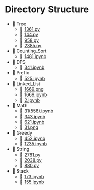 # Directory Structure

- 📁 Tree
  - 📄 [1361.py](https://github.com/YuxuanZhao23/myLeetCode/blob/mainTree/1361.py)
  - 📄 [144.py](https://github.com/YuxuanZhao23/myLeetCode/blob/mainTree/144.py)
  - 📄 [958.py](https://github.com/YuxuanZhao23/myLeetCode/blob/mainTree/958.py)
  - 📄 [2385.py](https://github.com/YuxuanZhao23/myLeetCode/blob/mainTree/2385.py)
- 📁 Counting_Sort
  - 📄 [1481.ipynb](https://github.com/YuxuanZhao23/myLeetCode/blob/mainCounting_Sort/1481.ipynb)
- 📁 DFS
  - 📄 [341.ipynb](https://github.com/YuxuanZhao23/myLeetCode/blob/mainDFS/341.ipynb)
- 📁 Prefix
  - 📄 [525.ipynb](https://github.com/YuxuanZhao23/myLeetCode/blob/mainPrefix/525.ipynb)
- 📁 Linked_List
  - 📄 [1669.png](https://github.com/YuxuanZhao23/myLeetCode/blob/mainLinked_List/1669.png)
  - 📄 [1669.ipynb](https://github.com/YuxuanZhao23/myLeetCode/blob/mainLinked_List/1669.ipynb)
  - 📄 [2.ipynb](https://github.com/YuxuanZhao23/myLeetCode/blob/mainLinked_List/2.ipynb)
- 📁 Math
  - 📄 [31(556).ipynb](https://github.com/YuxuanZhao23/myLeetCode/blob/mainMath/31(556).ipynb)
  - 📄 [343.ipynb](https://github.com/YuxuanZhao23/myLeetCode/blob/mainMath/343.ipynb)
  - 📄 [621.ipynb](https://github.com/YuxuanZhao23/myLeetCode/blob/mainMath/621.ipynb)
  - 📄 [31.png](https://github.com/YuxuanZhao23/myLeetCode/blob/mainMath/31.png)
- 📁 Greedy
  - 📄 [452.ipynb](https://github.com/YuxuanZhao23/myLeetCode/blob/mainGreedy/452.ipynb)
  - 📄 [1235.ipynb](https://github.com/YuxuanZhao23/myLeetCode/blob/mainGreedy/1235.ipynb)
- 📁 String
  - 📄 [2781.py](https://github.com/YuxuanZhao23/myLeetCode/blob/mainString/2781.py)
  - 📄 [2038.py](https://github.com/YuxuanZhao23/myLeetCode/blob/mainString/2038.py)
  - 📄 [880.py](https://github.com/YuxuanZhao23/myLeetCode/blob/mainString/880.py)
- 📁 Stack
  - 📄 [173.ipynb](https://github.com/YuxuanZhao23/myLeetCode/blob/mainStack/173.ipynb)
  - 📄 [155.ipynb](https://github.com/YuxuanZhao23/myLeetCode/blob/mainStack/155.ipynb)

